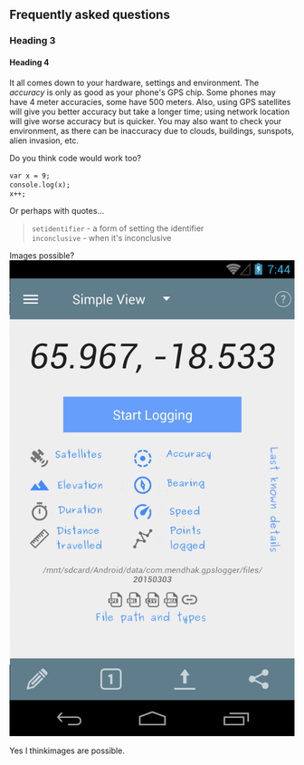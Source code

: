 
## Frequently asked questions

### Heading 3

#### Heading 4

It all comes down to your hardware, settings and environment. The *accuracy* is only as good as your phone's GPS chip. Some phones may have 4 meter accuracies, some have 500 meters. Also, using GPS satellites will give you better accuracy but take a longer time; using network location will give worse accuracy but is quicker. You may also want to check your environment, as there can be inaccuracy due to clouds, buildings, sunspots, alien invasion, etc.

Do you think code would work too?

    var x = 9;
    console.log(x);
    x++;

Or perhaps with quotes...

>`setidentifier` - a form of setting the identifier  
`inconclusive` - when it's inconclusive

Images possible?
![an image](images/zzzz.png)


Yes I thinkimages are possible.
